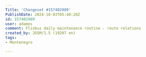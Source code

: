 ```yaml
---
Title: 'Changeset #157402989'
PublishDate: 2024-10-03T05:40:28Z
id: 157402989
user: adamos
comment: Flixbus daily maintenance routine - route relations
created_by: JOSM/1.5 (19207 en)
tags:
- Montenegro

---
```

